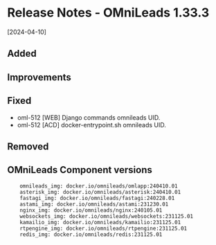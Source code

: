 # Release Notes - OMniLeads 1.33.3
[2024-04-10]

## Added

## Improvements

## Fixed

* oml-512 [WEB] Django commands omnileads UID.
* oml-512 [ACD] docker-entrypoint.sh omnileads UID.

## Removed


## OMniLeads Component versions

```
    omnileads_img: docker.io/omnileads/omlapp:240410.01
    asterisk_img: docker.io/omnileads/asterisk:240410.01
    fastagi_img: docker.io/omnileads/fastagi:240228.01
    astami_img: docker.io/omnileads/astami:231230.01
    nginx_img: docker.io/omnileads/nginx:240105.01
    websockets_img: docker.io/omnileads/websockets:231125.01
    kamailio_img: docker.io/omnileads/kamailio:231125.01
    rtpengine_img: docker.io/omnileads/rtpengine:231125.01
    redis_img: docker.io/omnileads/redis:231125.01
```
